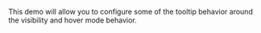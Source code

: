 This demo will allow you to configure some of the tooltip behavior around the
visibility and hover mode behavior.
